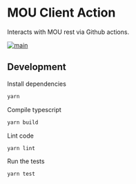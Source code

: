 # MOU Client Action

Interacts with MOU rest via Github actions.

[![main](https://github.com/minddocdev/mou-client-action/workflows/main/badge.svg)](https://github.com/minddocdev/mou-client-action/actions?workflow=main)

## Development

Install dependencies

```bash
yarn
```

Compile typescript

```bash
yarn build
```

Lint code

```bash
yarn lint
```

Run the tests

```bash
yarn test
```
